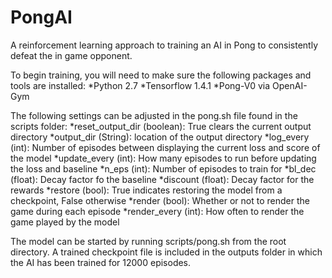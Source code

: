 # PongAI


A reinforcement learning approach to training an AI in Pong to consistently defeat the in game opponent.

To begin training, you will need to make sure the following packages and tools are installed:
*Python 2.7
*Tensorflow 1.4.1
*Pong-V0 via OpenAI-Gym


The following settings can be adjusted in the pong.sh file found in the scripts folder:
*reset_output_dir (boolean): True clears the current output directory 
*output_dir (String): location of the output directory
*log_every (int): Number of episodes between displaying the current loss and score of the model
*update_every (int): How many episodes to run before updating the loss and baseline
*n_eps (int): Number of episodes to train for
*bl_dec (float): Decay factor fo the baseline
*discount (float): Decay factor for the rewards
*restore (bool): True indicates restoring the model from a checkpoint, False otherwise
*render (bool): Whether or not to render the game during each episode
*render_every (int): How often to render the game played by the model

The model can be started by running scripts/pong.sh from the root directory. A trained checkpoint file is included in the outputs folder in which the AI has been trained for 12000 episodes.
